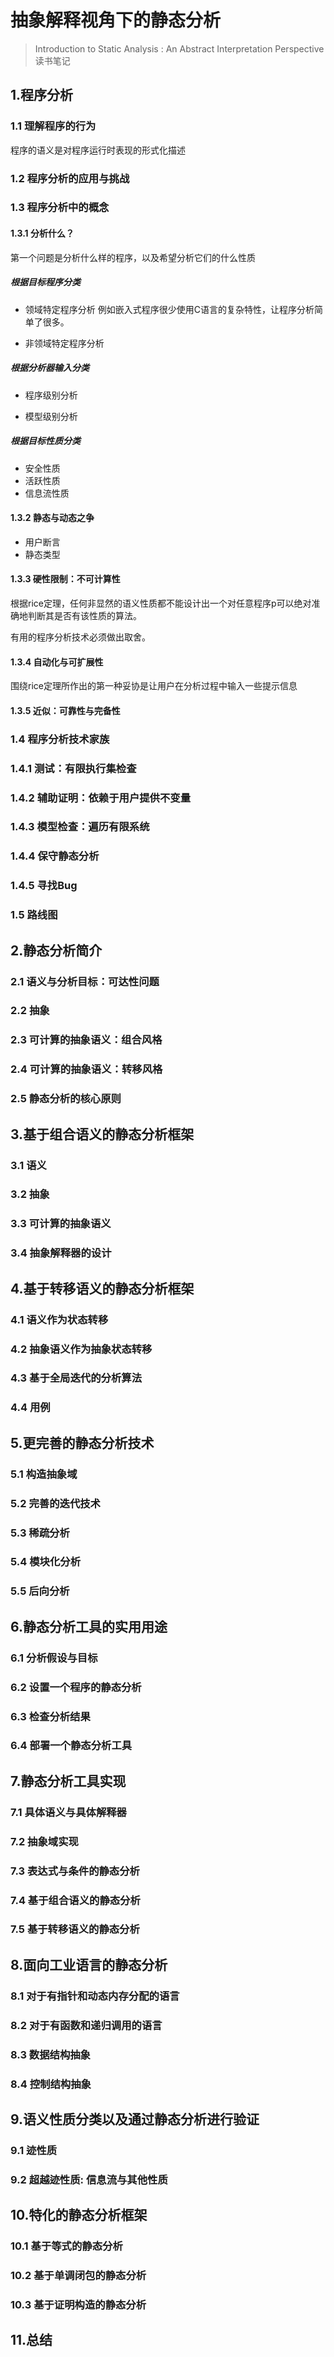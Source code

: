 # 抽象解释视角下的静态分析

> Introduction to Static Analysis : An Abstract Interpretation Perspective 读书笔记

## 1.程序分析

### 1.1 理解程序的行为

程序的语义是对程序运行时表现的形式化描述

### 1.2 程序分析的应用与挑战

### 1.3 程序分析中的概念

#### 1.3.1 分析什么？

第一个问题是分析什么样的程序，以及希望分析它们的什么性质

##### 根据目标程序分类

+ 领域特定程序分析
  例如嵌入式程序很少使用C语言的复杂特性，让程序分析简单了很多。

+ 非领域特定程序分析

##### 根据分析器输入分类

+ 程序级别分析
  
+ 模型级别分析

##### 根据目标性质分类

+ 安全性质
+ 活跃性质
+ 信息流性质

#### 1.3.2 静态与动态之争

+ 用户断言
+ 静态类型

#### 1.3.3 硬性限制：不可计算性

根据rice定理，任何非显然的语义性质都不能设计出一个对任意程序p可以绝对准确地判断其是否有该性质的算法。

有用的程序分析技术必须做出取舍。

#### 1.3.4 自动化与可扩展性

围绕rice定理所作出的第一种妥协是让用户在分析过程中输入一些提示信息

#### 1.3.5 近似：可靠性与完备性

### 1.4 程序分析技术家族

### 1.4.1 测试：有限执行集检查

### 1.4.2 辅助证明：依赖于用户提供不变量

### 1.4.3 模型检查：遍历有限系统

### 1.4.4 保守静态分析

### 1.4.5 寻找Bug

### 1.5 路线图

## 2.静态分析简介

### 2.1 语义与分析目标：可达性问题

### 2.2 抽象

### 2.3 可计算的抽象语义：组合风格

### 2.4 可计算的抽象语义：转移风格

### 2.5 静态分析的核心原则

## 3.基于组合语义的静态分析框架

### 3.1 语义

### 3.2 抽象

### 3.3 可计算的抽象语义

### 3.4 抽象解释器的设计

## 4.基于转移语义的静态分析框架

### 4.1 语义作为状态转移

### 4.2 抽象语义作为抽象状态转移

### 4.3 基于全局迭代的分析算法

### 4.4 用例

## 5.更完善的静态分析技术

### 5.1 构造抽象域

### 5.2 完善的迭代技术

### 5.3 稀疏分析

### 5.4 模块化分析

### 5.5 后向分析

## 6.静态分析工具的实用用途

### 6.1 分析假设与目标

### 6.2 设置一个程序的静态分析

### 6.3 检查分析结果

### 6.4 部署一个静态分析工具

## 7.静态分析工具实现

### 7.1 具体语义与具体解释器

### 7.2 抽象域实现

### 7.3 表达式与条件的静态分析

### 7.4 基于组合语义的静态分析

### 7.5 基于转移语义的静态分析

## 8.面向工业语言的静态分析

### 8.1 对于有指针和动态内存分配的语言

### 8.2 对于有函数和递归调用的语言

### 8.3 数据结构抽象

### 8.4 控制结构抽象

## 9.语义性质分类以及通过静态分析进行验证

### 9.1 迹性质

### 9.2 超越迹性质: 信息流与其他性质

## 10.特化的静态分析框架

### 10.1 基于等式的静态分析

### 10.2 基于单调闭包的静态分析

### 10.3 基于证明构造的静态分析

## 11.总结

